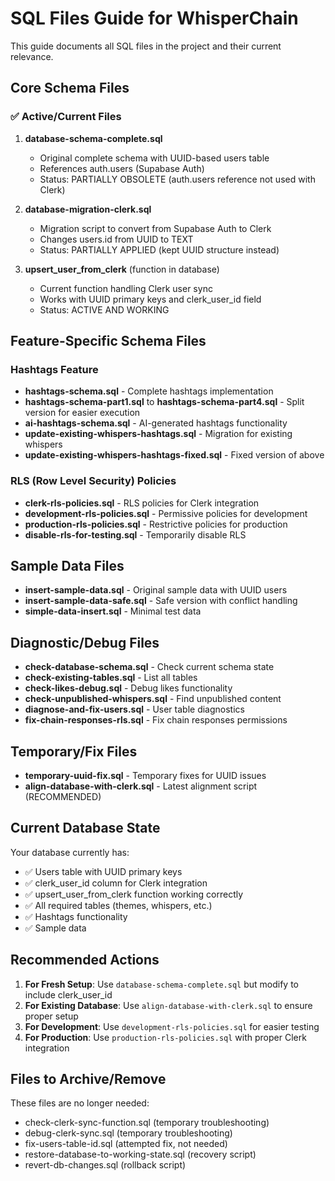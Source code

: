 # SQL Files Guide for WhisperChain

This guide documents all SQL files in the project and their current relevance.

## Core Schema Files

### ✅ Active/Current Files

1. **database-schema-complete.sql**
   - Original complete schema with UUID-based users table
   - References auth.users (Supabase Auth)
   - Status: PARTIALLY OBSOLETE (auth.users reference not used with Clerk)

2. **database-migration-clerk.sql**
   - Migration script to convert from Supabase Auth to Clerk
   - Changes users.id from UUID to TEXT
   - Status: PARTIALLY APPLIED (kept UUID structure instead)

3. **upsert_user_from_clerk** (function in database)
   - Current function handling Clerk user sync
   - Works with UUID primary keys and clerk_user_id field
   - Status: ACTIVE AND WORKING

## Feature-Specific Schema Files

### Hashtags Feature
- **hashtags-schema.sql** - Complete hashtags implementation
- **hashtags-schema-part1.sql** to **hashtags-schema-part4.sql** - Split version for easier execution
- **ai-hashtags-schema.sql** - AI-generated hashtags functionality
- **update-existing-whispers-hashtags.sql** - Migration for existing whispers
- **update-existing-whispers-hashtags-fixed.sql** - Fixed version of above

### RLS (Row Level Security) Policies
- **clerk-rls-policies.sql** - RLS policies for Clerk integration
- **development-rls-policies.sql** - Permissive policies for development
- **production-rls-policies.sql** - Restrictive policies for production
- **disable-rls-for-testing.sql** - Temporarily disable RLS

## Sample Data Files

- **insert-sample-data.sql** - Original sample data with UUID users
- **insert-sample-data-safe.sql** - Safe version with conflict handling
- **simple-data-insert.sql** - Minimal test data

## Diagnostic/Debug Files

- **check-database-schema.sql** - Check current schema state
- **check-existing-tables.sql** - List all tables
- **check-likes-debug.sql** - Debug likes functionality
- **check-unpublished-whispers.sql** - Find unpublished content
- **diagnose-and-fix-users.sql** - User table diagnostics
- **fix-chain-responses-rls.sql** - Fix chain responses permissions

## Temporary/Fix Files

- **temporary-uuid-fix.sql** - Temporary fixes for UUID issues
- **align-database-with-clerk.sql** - Latest alignment script (RECOMMENDED)

## Current Database State

Your database currently has:
- ✅ Users table with UUID primary keys
- ✅ clerk_user_id column for Clerk integration
- ✅ upsert_user_from_clerk function working correctly
- ✅ All required tables (themes, whispers, etc.)
- ✅ Hashtags functionality
- ✅ Sample data

## Recommended Actions

1. **For Fresh Setup**: Use `database-schema-complete.sql` but modify to include clerk_user_id
2. **For Existing Database**: Use `align-database-with-clerk.sql` to ensure proper setup
3. **For Development**: Use `development-rls-policies.sql` for easier testing
4. **For Production**: Use `production-rls-policies.sql` with proper Clerk integration

## Files to Archive/Remove

These files are no longer needed:
- check-clerk-sync-function.sql (temporary troubleshooting)
- debug-clerk-sync.sql (temporary troubleshooting)
- fix-users-table-id.sql (attempted fix, not needed)
- restore-database-to-working-state.sql (recovery script)
- revert-db-changes.sql (rollback script)